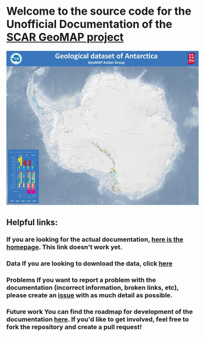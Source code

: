 # Welcome to the source code for the Unofficial Documentation of the [SCAR GeoMAP project](https://www.scar.org/science/geomap/about/)
![geomap_img](documentation/docs_site/docs/assets/geomap.jpg)
## Helpful links:
### If you are looking for the actual documentation, [here is the homepage](). **This link doesn't work yet.**
### **Data** If you are looking to download the data, click [here](https://data.gns.cri.nz/ata_geomap/index.html?content=/mapservice/Content/antarctica/Download.html)

### **Problems** If you want to report a problem with the documentation (incorrect information, broken links, etc), please create an [issue](https://github.com/selkind/GeoMap/issues) with as much detail as possible.

### **Future work** You can find the roadmap for development of the documentation [here](https://github.com/selkind/GeoMap/projects/2). If you'd like to get involved, feel free to fork the repository and create a pull request!